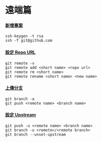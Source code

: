 # 遠端篇

#### [新增專案](new_project.md)

    ssh-keygen -t rsa
    ssh -T git@github.com

#### [設定 Repo URL](remote.md)

    git remote -v
    git remote add <short name> <repo url>
    git remote rm <short name>
    git remote rename <short name> <new name>

#### [上傳分支](push.md)

    git branch -a
    git push <remote name> <branch name>

#### [設定 Upstream](upstream.md)

    git push -u <remote name> <branch name>
    git branch -u <remote>/<remote branch>
    git branch --unset-upstream

<br><br><br>
